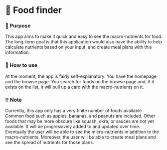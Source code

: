 # 🍎 Food finder

### 📍 Purpose
This app aims to make it quick and easy to see the macro-nutrients for food. The long-term goal is that this application would also have the ability to help calculate nutrients based on your input, and create meal plans with this information. 

### 🧩 How to use
At the moment, the app is fairly self-explanatory. You have the homepage and the browse page. You search for foods on the browse page and, if it exists on the list, it will pull up a card with the macro-nutrients on it.

### ‼️ Note
Currently, this app only has a very finite number of foods available. Common food such as apples, bananas, and peanuts are included. Other foods that may be more obscure like squash, okra, or sauces are not yet available.
It will be progressively added to and updated over time. Eventually the user will be able to see the micro-nutrients in addition to the macro-nutrients. Moreover, the user will be able to create meal plans and see the spread of nutrients for those plans.
